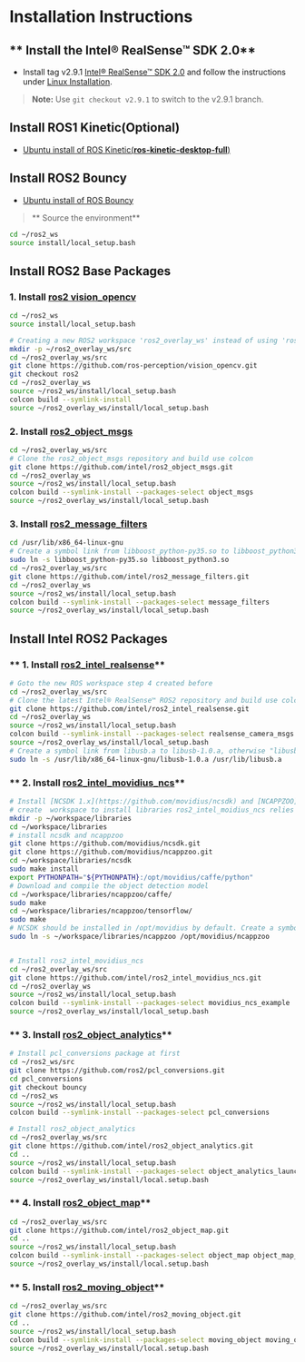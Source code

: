 # Installation Instructions



## ** Install the Intel® RealSense™ SDK 2.0**

* Install tag v2.9.1 [Intel&reg; RealSense&trade; SDK 2.0](https://github.com/IntelRealSense/librealsense/tree/v2.9.1) and follow the instructions under [Linux Installation](https://github.com/IntelRealSense/librealsense/blob/v2.9.1/doc/installation.md).

> **Note:** Use `git checkout v2.9.1` to switch to the v2.9.1 branch.

## **Install ROS1 Kinetic(Optional)**

* [Ubuntu install of ROS Kinetic(**ros-kinetic-desktop-full**)](http://wiki.ros.org/kinetic/Installation/Ubuntu)

## **Install ROS2 Bouncy**

* [Ubuntu install of ROS Bouncy](https://github.com/ros2/ros2/wiki/Linux-Development-Setup)

>** Source the environment**

```bash
cd ~/ros2_ws
source install/local_setup.bash
```

## **Install ROS2 Base Packages**

### **1. Install [ros2 vision_opencv](https://github.com/ros-perception/vision_opencv/tree/ros2)**

```bash
cd ~/ros2_ws
source install/local_setup.bash

# Creating a new ROS2 workspace 'ros2_overlay_ws' instead of using 'ros2_ws' is recommended
mkdir -p ~/ros2_overlay_ws/src
cd ~/ros2_overlay_ws/src
git clone https://github.com/ros-perception/vision_opencv.git
git checkout ros2
cd ~/ros2_overlay_ws
source ~/ros2_ws/install/local_setup.bash
colcon build --symlink-install
source ~/ros2_overlay_ws/install/local_setup.bash
```
### **2. Install [ros2_object_msgs](https://github.com/intel/ros2_object_msgs)**

```bash
cd ~/ros2_overlay_ws/src
# Clone the ros2_object_msgs repository and build use colcon
git clone https://github.com/intel/ros2_object_msgs.git
cd ~/ros2_overlay_ws
source ~/ros2_ws/install/local_setup.bash
colcon build --symlink-install --packages-select object_msgs
source ~/ros2_overlay_ws/install/local_setup.bash
```

### **3. Install [ros2_message_filters](https://github.com/intel/ros2_message_filters)**

```bash
cd /usr/lib/x86_64-linux-gnu
# Create a symbol link from libboost_python-py35.so to libboost_python3.so
sudo ln -s libboost_python-py35.so libboost_python3.so
cd ~/ros2_overlay_ws/src
git clone https://github.com/intel/ros2_message_filters.git
cd ~/ros2_overlay_ws
source ~/ros2_ws/install/local_setup.bash
colcon build --symlink-install --packages-select message_filters
source ~/ros2_overlay_ws/install/local_setup.bash
```

## Install Intel ROS2 Packages

### ** 1. Install [ros2_intel_realsense](https://github.com/intel/ros2_intel_realsense)**

```bash
# Goto the new ROS workspace step 4 created before
cd ~/ros2_overlay_ws/src
# Clone the latest Intel® RealSense™ ROS2 repository and build use colcon
git clone https://github.com/intel/ros2_intel_realsense.git
cd ~/ros2_overlay_ws
source ~/ros2_ws/install/local_setup.bash
colcon build --symlink-install --packages-select realsense_camera_msgs realsense_ros2_camera
source ~/ros2_overlay_ws/install/local_setup.bash
# Create a symbol link from libusb.a to libusb-1.0.a, otherwise "libusb.a" is probably not to be found by librealsense
sudo ln -s /usr/lib/x86_64-linux-gnu/libusb-1.0.a /usr/lib/libusb.a
```

### ** 2. Install [ros2_intel_movidius_ncs](https://github.com/intel/ros2_intel_movidius_ncs)**

```bash
# Install [NCSDK 1.x](https://github.com/movidius/ncsdk) and [NCAPPZOO](https://github.com/movidius/ncappzoo) at first
# create  workspace to install libraries ros2_intel_moidius_ncs relies on
mkdir -p ~/workspace/libraries
cd ~/workspace/libraries
# install ncsdk and ncappzoo
git clone https://github.com/movidius/ncsdk.git
git clone https://github.com/movidius/ncappzoo.git
cd ~/workspace/libraries/ncsdk
sudo make install
export PYTHONPATH="${PYTHONPATH}:/opt/movidius/caffe/python"
# Download and compile the object detection model
cd ~/workspace/libraries/ncappzoo/caffe/
sudo make
cd ~/workspace/libraries/ncappzoo/tensorflow/
sudo make
# NCSDK should be installed in /opt/movidius by default. Create a symbol link in /opt/movidius to NCAPPZOO
sudo ln -s ~/workspace/libraries/ncappzoo /opt/movidius/ncappzoo


# Install ros2_intel_movidius_ncs
cd ~/ros2_overlay_ws/src
git clone https://github.com/intel/ros2_intel_movidius_ncs.git
cd ~/ros2_overlay_ws
source ~/ros2_ws/install/local_setup.bash
colcon build --symlink-install --packages-select movidius_ncs_example  movidius_ncs_image  movidius_ncs_launch  movidius_ncs_lib  movidius_ncs_stream
source ~/ros2_overlay_ws/install/local_setup.bash
```

### ** 3. Install [ros2_object_analytics](https://github.com/intel/ros2_object_analytics)**

```bash
# Install pcl_conversions package at first
cd ~/ros2_ws/src
git clone https://github.com/ros2/pcl_conversions.git
cd pcl_conversions
git checkout bouncy
cd ~/ros2_ws
source ~/ros2_ws/install/local_setup.bash
colcon build --symlink-install --packages-select pcl_conversions

# Install ros2_object_analytics
cd ~/ros2_overlay_ws/src
git clone https://github.com/intel/ros2_object_analytics.git
cd ..
source ~/ros2_ws/install/local_setup.bash 
colcon build --symlink-install --packages-select object_analytics_launch  object_analytics_node object_analytics_msgs object_analytics_rviz
source ~/ros2_overlay_ws/install/local.setup.bash
```

### ** 4. Install [ros2_object_map](https://github.com/intel/ros2_object_map)**

```bash
cd ~/ros2_overlay_ws/src
git clone https://github.com/intel/ros2_object_map.git
cd ..
source ~/ros2_ws/install/local_setup.bash
colcon build --symlink-install --packages-select object_map object_map_msgs
source ~/ros2_overlay_ws/install/local.setup.bash
```

### ** 5. Install [ros2_moving_object](https://github.com/intel/ros2_moving_object)**

```bash
cd ~/ros2_overlay_ws/src
git clone https://github.com/intel/ros2_moving_object.git
cd ..
source ~/ros2_ws/install/local_setup.bash
colcon build --symlink-install --packages-select moving_object moving_object_msgs
source ~/ros2_overlay_ws/install/local.setup.bash
```